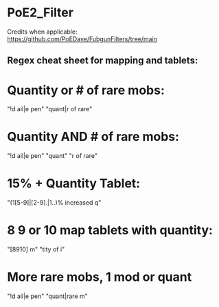 # PoE2_Filter
Credits when applicable:
https://github.com/PoEDave/FubgunFilters/tree/main

## **Regex cheat sheet for mapping and tablets:**

# Quantity or # of rare mobs:

"!d ail|e pen" "quant|r of rare"

# Quantity AND # of rare mobs:

"!d ail|e pen" "quant" "r of rare"

# 15% + Quantity Tablet:

"(1[5-9]|[2-9].|1..)% increased q"

# 8 9 or 10 map tablets with quantity:

"[8910] m" "tity of i"

# More rare mobs, 1 mod or quant

"!d ail|e pen" "quant|rare m"